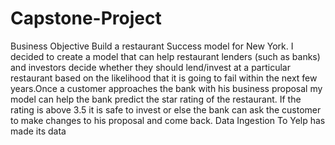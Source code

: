 # Capstone-Project
Business Objective
Build a restaurant Success model for New York. I decided to create a model that can help restaurant lenders (such as banks) and investors decide whether they should lend/invest at a particular restaurant based on the likelihood that it is going to fail within the next few years.Once a customer approaches the bank with his business proposal my model can help the bank predict the star rating of the restaurant. If the rating is above 3.5 it is safe to invest or else the bank can ask the customer to make changes to his proposal and come back.
Data Ingestion
To Yelp has made its data

